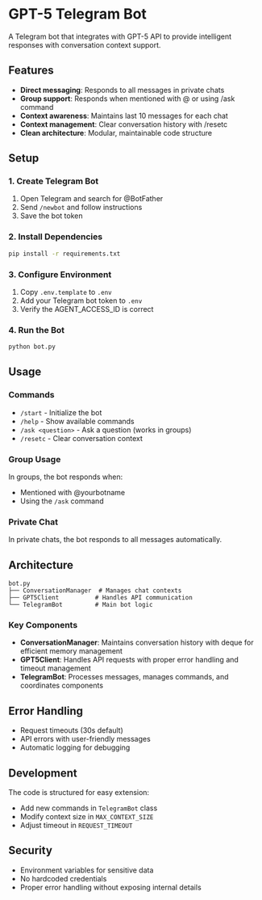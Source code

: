 # GPT-5 Telegram Bot

A Telegram bot that integrates with GPT-5 API to provide intelligent responses with conversation context support.

## Features

- **Direct messaging**: Responds to all messages in private chats
- **Group support**: Responds when mentioned with @ or using /ask command
- **Context awareness**: Maintains last 10 messages for each chat
- **Context management**: Clear conversation history with /resetc
- **Clean architecture**: Modular, maintainable code structure

## Setup

### 1. Create Telegram Bot

1. Open Telegram and search for @BotFather
2. Send `/newbot` and follow instructions
3. Save the bot token

### 2. Install Dependencies

```bash
pip install -r requirements.txt
```

### 3. Configure Environment

1. Copy `.env.template` to `.env`
2. Add your Telegram bot token to `.env`
3. Verify the AGENT_ACCESS_ID is correct

### 4. Run the Bot

```bash
python bot.py
```

## Usage

### Commands

- `/start` - Initialize the bot
- `/help` - Show available commands
- `/ask <question>` - Ask a question (works in groups)
- `/resetc` - Clear conversation context

### Group Usage

In groups, the bot responds when:
- Mentioned with @yourbotname
- Using the `/ask` command

### Private Chat

In private chats, the bot responds to all messages automatically.

## Architecture

```
bot.py
├── ConversationManager  # Manages chat contexts
├── GPT5Client          # Handles API communication
└── TelegramBot         # Main bot logic
```

### Key Components

- **ConversationManager**: Maintains conversation history with deque for efficient memory management
- **GPT5Client**: Handles API requests with proper error handling and timeout management
- **TelegramBot**: Processes messages, manages commands, and coordinates components

## Error Handling

- Request timeouts (30s default)
- API errors with user-friendly messages
- Automatic logging for debugging

## Development

The code is structured for easy extension:
- Add new commands in `TelegramBot` class
- Modify context size in `MAX_CONTEXT_SIZE`
- Adjust timeout in `REQUEST_TIMEOUT`

## Security

- Environment variables for sensitive data
- No hardcoded credentials
- Proper error handling without exposing internal details